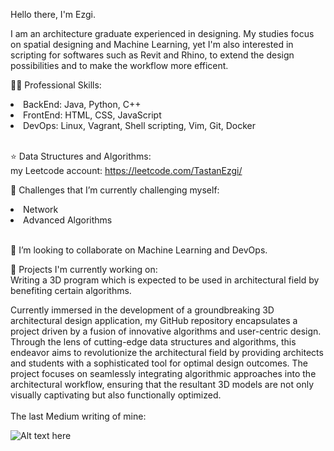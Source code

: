 Hello there, I'm Ezgi.

I am an architecture graduate experienced in designing. My studies focus on spatial designing and Machine Learning, yet I'm also interested in scripting for softwares such as Revit and Rhino, to extend the design possibilities and to make the workflow more efficent.

👨‍💻 Professional Skills: 
<li>BackEnd: Java, Python, C++ </li>
<li>FrontEnd: HTML, CSS, JavaScript </li>
<li>DevOps: Linux, Vagrant, Shell scripting, Vim, Git, Docker</li> <br/>

⭐️ Data Structures and Algorithms: <br/>
my Leetcode account: https://leetcode.com/TastanEzgi/ </br>

🌱 Challenges that I’m currently challenging myself: 
<li>Network</li>
<li>Advanced Algorithms</li> </br>

👯 I’m looking to collaborate on Machine Learning and DevOps.

💼 Projects I'm currently working on: <br/>
Writing a 3D program which is expected to be used in architectural field by benefiting certain algorithms.

Currently immersed in the development of a groundbreaking 3D architectural design application, my GitHub repository encapsulates a project driven by a fusion of innovative algorithms and user-centric design. Through the lens of cutting-edge data structures and algorithms, this endeavor aims to revolutionize the architectural field by providing architects and students with a sophisticated tool for optimal design outcomes. The project focuses on seamlessly integrating algorithmic approaches into the architectural workflow, ensuring that the resultant 3D models are not only visually captivating but also functionally optimized. <br/>
<br/>
The last Medium writing of mine: 

![Alt text here](https://nodejs-medium-fetcher.vercel.app/?username=EzgiTastan&limit=1&responseType=svg)

